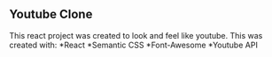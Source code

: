 ## Youtube Clone

This react project was created to look and feel like youtube. This was created with:
*React
*Semantic CSS
*Font-Awesome
*Youtube API
